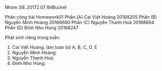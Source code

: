 Nhóm SIE.20172.07
BitBucket

Phân công bài Homework01
Phần (A) Cai Việt Hoàng 20168205
Phần (B) Nguyễn Minh Hoàng 20168690
Phần (C) Nguyễn Thanh Hoà 20168694
Phần (D) Đinh Nho Hùng 20168247

Phát sinh riêng trong tuần:
1. Cai Việt Hoàng: làm toàn bộ A, B, C, D, E
2. Nguyễn Minh Hoàng: 
3. Nguyễn Thanh Hoà: 
4. Đinh Nho Hùng: 